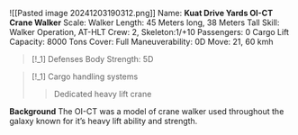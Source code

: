 ![[Pasted image 20241203190312.png]]
Name: **Kuat Drive Yards OI-CT Crane Walker**
Scale: Walker
Length: 45 Meters long, 38 Meters Tall
Skill: Walker Operation, AT-HLT
Crew: 2, Skeleton:1/+10
Passengers: 0
Cargo Lift Capacity: 8000 Tons
Cover: Full
Maneuverability: 0D
Move: 21, 60 kmh

> [!_1] Defenses
> Body Strength: 5D

> [!_1] Cargo handling systems
> > Dedicated heavy lift crane

**Background**
The OI-CT was a model of crane walker used throughout the galaxy known for it’s heavy lift ability and strength.
